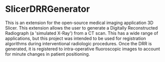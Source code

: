 # SlicerDRRGenerator
This is an extension for the open-source medical imaging application 3D Slicer. This extension allows the user to generate a Digitally Reconstructed Radiograph (a 'simulated X-Ray') from a CT scan. This has a wide range of applications, but this project was intended to be used for registration algorithms during interventional radiologic procedures. Once the DRR is generated, it is registered to intra-operative fluoroscopic images to account for minute changes in patient positioning.
